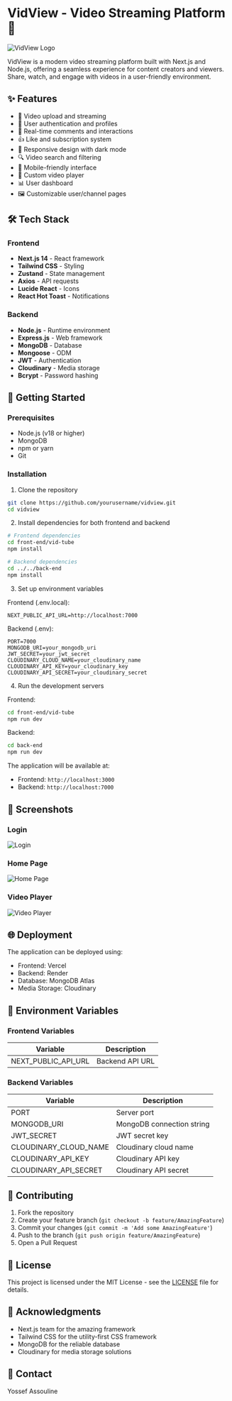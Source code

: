 # VidView - Video Streaming Platform 🎥

![VidView Logo](front-end/vid-tube/public/logo.png)

VidView is a modern video streaming platform built with Next.js and Node.js, offering a seamless experience for content creators and viewers. Share, watch, and engage with videos in a user-friendly environment.

## ✨ Features

- 🎥 Video upload and streaming
- 👤 User authentication and profiles
- 💬 Real-time comments and interactions
- 👍 Like and subscription system
- 🎨 Responsive design with dark mode
- 🔍 Video search and filtering
- 📱 Mobile-friendly interface
- 🎯 Custom video player
- 📊 User dashboard
- 🖼️ Customizable user/channel pages

## 🛠️ Tech Stack

### Frontend
- **Next.js 14** - React framework
- **Tailwind CSS** - Styling
- **Zustand** - State management
- **Axios** - API requests
- **Lucide React** - Icons
- **React Hot Toast** - Notifications

### Backend
- **Node.js** - Runtime environment
- **Express.js** - Web framework
- **MongoDB** - Database
- **Mongoose** - ODM
- **JWT** - Authentication
- **Cloudinary** - Media storage
- **Bcrypt** - Password hashing

## 🚀 Getting Started

### Prerequisites
- Node.js (v18 or higher)
- MongoDB
- npm or yarn
- Git

### Installation

1. Clone the repository
```bash
git clone https://github.com/yourusername/vidview.git
cd vidview
```

2. Install dependencies for both frontend and backend
```bash
# Frontend dependencies
cd front-end/vid-tube
npm install

# Backend dependencies
cd ../../back-end
npm install
```

3. Set up environment variables

Frontend (.env.local):
```env
NEXT_PUBLIC_API_URL=http://localhost:7000
```

Backend (.env):
```env
PORT=7000
MONGODB_URI=your_mongodb_uri
JWT_SECRET=your_jwt_secret
CLOUDINARY_CLOUD_NAME=your_cloudinary_name
CLOUDINARY_API_KEY=your_cloudinary_key
CLOUDINARY_API_SECRET=your_cloudinary_secret
```

4. Run the development servers

Frontend:
```bash
cd front-end/vid-tube
npm run dev
```

Backend:
```bash
cd back-end
npm run dev
```

The application will be available at:
- Frontend: `http://localhost:3000`
- Backend: `http://localhost:7000`

## 📱 Screenshots

### Login
![Login](front-end/vid-tube/public/login.PNG)

### Home Page
![Home Page](front-end/vid-tube/public/home-page.PNG)

### Video Player
![Video Player](front-end/vid-tube/public/watch-video.PNG)




## 🌐 Deployment

The application can be deployed using:
- Frontend: Vercel
- Backend: Render
- Database: MongoDB Atlas
- Media Storage: Cloudinary

## 🔑 Environment Variables

### Frontend Variables
| Variable | Description |
|----------|-------------|
| NEXT_PUBLIC_API_URL | Backend API URL |

### Backend Variables
| Variable | Description |
|----------|-------------|
| PORT | Server port |
| MONGODB_URI | MongoDB connection string |
| JWT_SECRET | JWT secret key |
| CLOUDINARY_CLOUD_NAME | Cloudinary cloud name |
| CLOUDINARY_API_KEY | Cloudinary API key |
| CLOUDINARY_API_SECRET | Cloudinary API secret |

## 🤝 Contributing

1. Fork the repository
2. Create your feature branch (`git checkout -b feature/AmazingFeature`)
3. Commit your changes (`git commit -m 'Add some AmazingFeature'`)
4. Push to the branch (`git push origin feature/AmazingFeature`)
5. Open a Pull Request

## 📄 License

This project is licensed under the MIT License - see the [LICENSE](LICENSE) file for details.

## 👏 Acknowledgments

- Next.js team for the amazing framework
- Tailwind CSS for the utility-first CSS framework
- MongoDB for the reliable database
- Cloudinary for media storage solutions

## 📧 Contact

Yossef Assouline 



